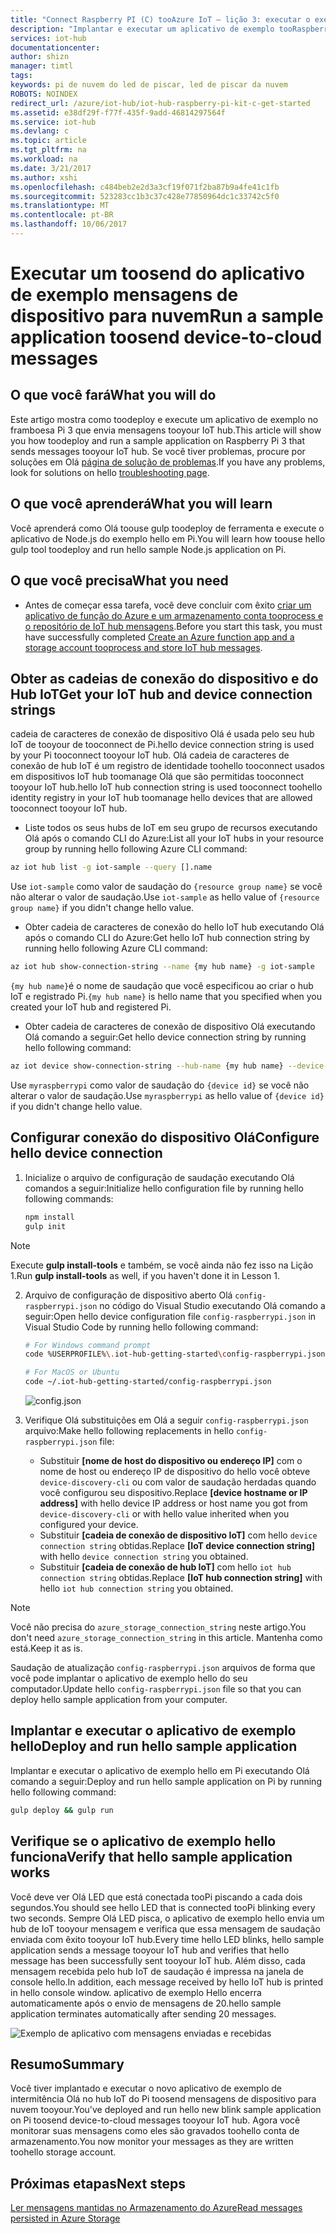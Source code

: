 ```yaml
---
title: "Connect Raspberry PI (C) tooAzure IoT – lição 3: executar o exemplo | Microsoft Docs"
description: "Implantar e executar um aplicativo de exemplo tooRaspberry Pi 3 que envia o hub de IoT tooyour mensagens e pisca Olá LED."
services: iot-hub
documentationcenter: 
author: shizn
manager: timtl
tags: 
keywords: pi de nuvem do led de piscar, led de piscar da nuvem
ROBOTS: NOINDEX
redirect_url: /azure/iot-hub/iot-hub-raspberry-pi-kit-c-get-started
ms.assetid: e38df29f-f77f-435f-9add-46814297564f
ms.service: iot-hub
ms.devlang: c
ms.topic: article
ms.tgt_pltfrm: na
ms.workload: na
ms.date: 3/21/2017
ms.author: xshi
ms.openlocfilehash: c484beb2e2d3a3cf19f071f2ba87b9a4fe41c1fb
ms.sourcegitcommit: 523283cc1b3c37c428e77850964dc1c33742c5f0
ms.translationtype: MT
ms.contentlocale: pt-BR
ms.lasthandoff: 10/06/2017
---
```

# <a name="run-a-sample-application-toosend-device-to-cloud-messages"></a><span data-ttu-id="c3ca9-104">Executar um toosend do aplicativo de exemplo mensagens de dispositivo para nuvem</span><span class="sxs-lookup"><span data-stu-id="c3ca9-104">Run a sample application toosend device-to-cloud messages</span></span>
## <a name="what-you-will-do"></a><span data-ttu-id="c3ca9-105">O que você fará</span><span class="sxs-lookup"><span data-stu-id="c3ca9-105">What you will do</span></span>
<span data-ttu-id="c3ca9-106">Este artigo mostra como toodeploy e execute um aplicativo de exemplo no framboesa Pi 3 que envia mensagens tooyour IoT hub.</span><span class="sxs-lookup"><span data-stu-id="c3ca9-106">This article will show you how toodeploy and run a sample application on Raspberry Pi 3 that sends messages tooyour IoT hub.</span></span> <span data-ttu-id="c3ca9-107">Se você tiver problemas, procure por soluções em Olá [página de solução de problemas](iot-hub-raspberry-pi-kit-c-troubleshooting.md).</span><span class="sxs-lookup"><span data-stu-id="c3ca9-107">If you have any problems, look for solutions on hello [troubleshooting page](iot-hub-raspberry-pi-kit-c-troubleshooting.md).</span></span>

## <a name="what-you-will-learn"></a><span data-ttu-id="c3ca9-108">O que você aprenderá</span><span class="sxs-lookup"><span data-stu-id="c3ca9-108">What you will learn</span></span>
<span data-ttu-id="c3ca9-109">Você aprenderá como Olá toouse gulp toodeploy de ferramenta e execute o aplicativo de Node.js do exemplo hello em Pi.</span><span class="sxs-lookup"><span data-stu-id="c3ca9-109">You will learn how toouse hello gulp tool toodeploy and run hello sample Node.js application on Pi.</span></span>

## <a name="what-you-need"></a><span data-ttu-id="c3ca9-110">O que você precisa</span><span class="sxs-lookup"><span data-stu-id="c3ca9-110">What you need</span></span>
* <span data-ttu-id="c3ca9-111">Antes de começar essa tarefa, você deve concluir com êxito [criar um aplicativo de função do Azure e um armazenamento conta tooprocess e o repositório de IoT hub mensagens](iot-hub-raspberry-pi-kit-c-lesson3-deploy-resource-manager-template.md).</span><span class="sxs-lookup"><span data-stu-id="c3ca9-111">Before you start this task, you must have successfully completed [Create an Azure function app and a storage account tooprocess and store IoT hub messages](iot-hub-raspberry-pi-kit-c-lesson3-deploy-resource-manager-template.md).</span></span>

## <a name="get-your-iot-hub-and-device-connection-strings"></a><span data-ttu-id="c3ca9-112">Obter as cadeias de conexão do dispositivo e do Hub IoT</span><span class="sxs-lookup"><span data-stu-id="c3ca9-112">Get your IoT hub and device connection strings</span></span>
<span data-ttu-id="c3ca9-113">cadeia de caracteres de conexão de dispositivo Olá é usada pelo seu hub IoT de tooyour de tooconnect de Pi.</span><span class="sxs-lookup"><span data-stu-id="c3ca9-113">hello device connection string is used by your Pi tooconnect tooyour IoT hub.</span></span> <span data-ttu-id="c3ca9-114">Olá cadeia de caracteres de conexão de hub IoT é um registro de identidade toohello tooconnect usados em dispositivos IoT hub toomanage Olá que são permitidas tooconnect tooyour IoT hub.</span><span class="sxs-lookup"><span data-stu-id="c3ca9-114">hello IoT hub connection string is used tooconnect toohello identity registry in your IoT hub toomanage hello devices that are allowed tooconnect tooyour IoT hub.</span></span> 

* <span data-ttu-id="c3ca9-115">Liste todos os seus hubs de IoT em seu grupo de recursos executando Olá após o comando CLI do Azure:</span><span class="sxs-lookup"><span data-stu-id="c3ca9-115">List all your IoT hubs in your resource group by running hello following Azure CLI command:</span></span>

```bash
az iot hub list -g iot-sample --query [].name
```

<span data-ttu-id="c3ca9-116">Use `iot-sample` como valor de saudação do `{resource group name}` se você não alterar o valor de saudação.</span><span class="sxs-lookup"><span data-stu-id="c3ca9-116">Use `iot-sample` as hello value of `{resource group name}` if you didn't change hello value.</span></span>

* <span data-ttu-id="c3ca9-117">Obter cadeia de caracteres de conexão do hello IoT hub executando Olá após o comando CLI do Azure:</span><span class="sxs-lookup"><span data-stu-id="c3ca9-117">Get hello IoT hub connection string by running hello following Azure CLI command:</span></span>

```bash
az iot hub show-connection-string --name {my hub name} -g iot-sample
```

<span data-ttu-id="c3ca9-118">`{my hub name}`é o nome de saudação que você especificou ao criar o hub IoT e registrado Pi.</span><span class="sxs-lookup"><span data-stu-id="c3ca9-118">`{my hub name}` is hello name that you specified when you created your IoT hub and registered Pi.</span></span>

* <span data-ttu-id="c3ca9-119">Obter cadeia de caracteres de conexão de dispositivo Olá executando Olá comando a seguir:</span><span class="sxs-lookup"><span data-stu-id="c3ca9-119">Get hello device connection string by running hello following command:</span></span>

```bash
az iot device show-connection-string --hub-name {my hub name} --device-id myraspberrypi -g iot-sample
```

<span data-ttu-id="c3ca9-120">Use `myraspberrypi` como valor de saudação do `{device id}` se você não alterar o valor de saudação.</span><span class="sxs-lookup"><span data-stu-id="c3ca9-120">Use `myraspberrypi` as hello value of `{device id}` if you didn't change hello value.</span></span>

## <a name="configure-hello-device-connection"></a><span data-ttu-id="c3ca9-121">Configurar conexão do dispositivo Olá</span><span class="sxs-lookup"><span data-stu-id="c3ca9-121">Configure hello device connection</span></span>
1. <span data-ttu-id="c3ca9-122">Inicialize o arquivo de configuração de saudação executando Olá comandos a seguir:</span><span class="sxs-lookup"><span data-stu-id="c3ca9-122">Initialize hello configuration file by running hello following commands:</span></span>
   
   ```bash
   npm install
   gulp init
   ```

> [!NOTE]
> <span data-ttu-id="c3ca9-123">Execute **gulp install-tools** e também, se você ainda não fez isso na Lição 1.</span><span class="sxs-lookup"><span data-stu-id="c3ca9-123">Run **gulp install-tools** as well, if you haven't done it in Lesson 1.</span></span>

2. <span data-ttu-id="c3ca9-124">Arquivo de configuração de dispositivo aberto Olá `config-raspberrypi.json` no código do Visual Studio executando Olá comando a seguir:</span><span class="sxs-lookup"><span data-stu-id="c3ca9-124">Open hello device configuration file `config-raspberrypi.json` in Visual Studio Code by running hello following command:</span></span>
   
   ```bash
   # For Windows command prompt
   code %USERPROFILE%\.iot-hub-getting-started\config-raspberrypi.json
   
   # For MacOS or Ubuntu
   code ~/.iot-hub-getting-started/config-raspberrypi.json
   ```
   
   ![config.json](media/iot-hub-raspberry-pi-lessons/lesson3/config.png)
3. <span data-ttu-id="c3ca9-126">Verifique Olá substituições em Olá a seguir `config-raspberrypi.json` arquivo:</span><span class="sxs-lookup"><span data-stu-id="c3ca9-126">Make hello following replacements in hello `config-raspberrypi.json` file:</span></span>
   
   * <span data-ttu-id="c3ca9-127">Substituir **[nome de host do dispositivo ou endereço IP]** com o nome de host ou endereço IP de dispositivo do hello você obteve `device-discovery-cli` ou com valor de saudação herdadas quando você configurou seu dispositivo.</span><span class="sxs-lookup"><span data-stu-id="c3ca9-127">Replace **[device hostname or IP address]** with hello device IP address or host name you got from `device-discovery-cli` or with hello value inherited when you configured your device.</span></span>
   * <span data-ttu-id="c3ca9-128">Substituir **[cadeia de conexão de dispositivo IoT]** com hello `device connection string` obtidas.</span><span class="sxs-lookup"><span data-stu-id="c3ca9-128">Replace **[IoT device connection string]** with hello `device connection string` you obtained.</span></span>
   * <span data-ttu-id="c3ca9-129">Substituir **[cadeia de conexão de hub IoT]** com hello `iot hub connection string` obtidas.</span><span class="sxs-lookup"><span data-stu-id="c3ca9-129">Replace **[IoT hub connection string]** with hello `iot hub connection string` you obtained.</span></span>

> [!NOTE]
> <span data-ttu-id="c3ca9-130">Você não precisa do `azure_storage_connection_string` neste artigo.</span><span class="sxs-lookup"><span data-stu-id="c3ca9-130">You don't need `azure_storage_connection_string` in this article.</span></span> <span data-ttu-id="c3ca9-131">Mantenha como está.</span><span class="sxs-lookup"><span data-stu-id="c3ca9-131">Keep it as is.</span></span>

<span data-ttu-id="c3ca9-132">Saudação de atualização `config-raspberrypi.json` arquivos de forma que você pode implantar o aplicativo de exemplo hello do seu computador.</span><span class="sxs-lookup"><span data-stu-id="c3ca9-132">Update hello `config-raspberrypi.json` file so that you can deploy hello sample application from your computer.</span></span>

## <a name="deploy-and-run-hello-sample-application"></a><span data-ttu-id="c3ca9-133">Implantar e executar o aplicativo de exemplo hello</span><span class="sxs-lookup"><span data-stu-id="c3ca9-133">Deploy and run hello sample application</span></span>
<span data-ttu-id="c3ca9-134">Implantar e executar o aplicativo de exemplo hello em Pi executando Olá comando a seguir:</span><span class="sxs-lookup"><span data-stu-id="c3ca9-134">Deploy and run hello sample application on Pi by running hello following command:</span></span>

```bash
gulp deploy && gulp run
```

## <a name="verify-that-hello-sample-application-works"></a><span data-ttu-id="c3ca9-135">Verifique se o aplicativo de exemplo hello funciona</span><span class="sxs-lookup"><span data-stu-id="c3ca9-135">Verify that hello sample application works</span></span>
<span data-ttu-id="c3ca9-136">Você deve ver Olá LED que está conectada tooPi piscando a cada dois segundos.</span><span class="sxs-lookup"><span data-stu-id="c3ca9-136">You should see hello LED that is connected tooPi blinking every two seconds.</span></span> <span data-ttu-id="c3ca9-137">Sempre Olá LED pisca, o aplicativo de exemplo hello envia um hub de IoT tooyour mensagem e verifica que essa mensagem de saudação enviada com êxito tooyour IoT hub.</span><span class="sxs-lookup"><span data-stu-id="c3ca9-137">Every time hello LED blinks, hello sample application sends a message tooyour IoT hub and verifies that hello message has been successfully sent tooyour IoT hub.</span></span> <span data-ttu-id="c3ca9-138">Além disso, cada mensagem recebida pelo hub IoT de saudação é impressa na janela de console hello.</span><span class="sxs-lookup"><span data-stu-id="c3ca9-138">In addition, each message received by hello IoT hub is printed in hello console window.</span></span> <span data-ttu-id="c3ca9-139">aplicativo de exemplo Hello encerra automaticamente após o envio de mensagens de 20.</span><span class="sxs-lookup"><span data-stu-id="c3ca9-139">hello sample application terminates automatically after sending 20 messages.</span></span>

![Exemplo de aplicativo com mensagens enviadas e recebidas](media/iot-hub-raspberry-pi-lessons/lesson3/gulp_run_c.png)

## <a name="summary"></a><span data-ttu-id="c3ca9-141">Resumo</span><span class="sxs-lookup"><span data-stu-id="c3ca9-141">Summary</span></span>
<span data-ttu-id="c3ca9-142">Você tiver implantado e executar o novo aplicativo de exemplo de intermitência Olá no hub IoT do Pi toosend mensagens de dispositivo para nuvem tooyour.</span><span class="sxs-lookup"><span data-stu-id="c3ca9-142">You've deployed and run hello new blink sample application on Pi toosend device-to-cloud messages tooyour IoT hub.</span></span> <span data-ttu-id="c3ca9-143">Agora você monitorar suas mensagens como eles são gravados toohello conta de armazenamento.</span><span class="sxs-lookup"><span data-stu-id="c3ca9-143">You now monitor your messages as they are written toohello storage account.</span></span>

## <a name="next-steps"></a><span data-ttu-id="c3ca9-144">Próximas etapas</span><span class="sxs-lookup"><span data-stu-id="c3ca9-144">Next steps</span></span>
[<span data-ttu-id="c3ca9-145">Ler mensagens mantidas no Armazenamento do Azure</span><span class="sxs-lookup"><span data-stu-id="c3ca9-145">Read messages persisted in Azure Storage</span></span>](iot-hub-raspberry-pi-kit-c-lesson3-read-table-storage.md)

